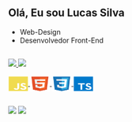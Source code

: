
## Olá, Eu sou Lucas Silva

- Web-Design
- Desenvolvedor Front-End

##
<div> 
  <a href="https://github.com/xaosid">
  <img height="180em" src="https://github-readme-stats.vercel.app/api?username=xaosid&show_icons=true&theme=dark&include_all_commits=true&count_private=true"/>
  <img height="180em" src="https://github-readme-stats.vercel.app/api/top-langs/?username=xaosid&layout=compact&langs_count=7&theme=dark"/>
</div>

<div style="display: inline_block"><br>
  <img align="center" alt="Lucas-Js" height="30" width="40" src="https://raw.githubusercontent.com/devicons/devicon/master/icons/javascript/javascript-plain.svg">
  <img align="center" alt="Lucas-HTML" height="30" width="40" src="https://raw.githubusercontent.com/devicons/devicon/master/icons/html5/html5-original.svg">
  <img align="center" alt="Lucas-CSS" height="30" width="40" src="https://raw.githubusercontent.com/devicons/devicon/master/icons/css3/css3-original.svg">
  <img align="center" alt="Lucas-Typescript" height="30" width="40" src="https://raw.githubusercontent.com/devicons/devicon/master/icons/typescript/typescript-original.svg">

##

<div> 
  <a href="https://instagram.com/xaosid" target="_blank"><img src="https://img.shields.io/badge/-Instagram-%23E4405F?style=for-the-badge&logo=instagram&logoColor=white" target="_blank"></a>
  <a href="https://www.linkedin.com/in/lucas-silva-porto-826240209/" target="_blank"><img src="https://img.shields.io/badge/-LinkedIn-%230077B5?style=for-the-badge&logo=linkedin&logoColor=white" target="_blank"></a>
</div>
